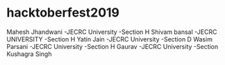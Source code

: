 # hacktoberfest2019
Mahesh Jhandwani -JECRC University -Section H
Shivam bansal -JECRC UNIVERSITY -Section H
Yatin Jain -JECRC University -Section D
Wasim Parsani -JECRC University -Section H
Gaurav -JECRC University -Section 
Kushagra Singh 
